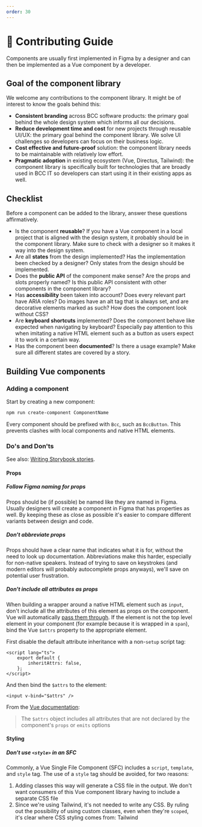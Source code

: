 ```yaml
---
order: 30
---
```

# 🔑 Contributing Guide
Components are usually first implemented in Figma by a designer and can then be implemented as a Vue component by a developer.

## Goal of the component library
We welcome any contributions to the component library. It might be of interest to know the goals behind this:

- **Consistent branding** across BCC software products: the primary goal behind the whole design system which informs all our decisions.
- **Reduce development time and cost** for new projects through reusable UI/UX: the primary goal behind the component library. We solve UI challenges so developers can focus on their business logic.
- **Cost effective and future-proof** solution: the component library needs to be maintainable with relatively low effort.
- **Pragmatic adoption** in existing ecosystem (Vue, Directus, Tailwind): the component library is specifically built for technologies that are broadly used in BCC IT so developers can start using it in their existing apps as well.

## Checklist
Before a component can be added to the library, answer these questions affirmatively.

- Is the component **reusable**? If you have a Vue component in a local project that is aligned with the design system, it probably should be in the component library. Make sure to check with a designer so it makes it way into the design system.
- Are all **states** from the design implemented? Has the implementation been checked by a designer? Only states from the design should be implemented.
- Does the **public API** of the component make sense? Are the props and slots properly named? Is this public API consistent with other components in the component library?
- Has **accessibility** been taken into account? Does every relevant part have ARIA roles? Do images have an alt tag that is always set, and are decorative elements marked as such? How does the component look without CSS?
- Are **keyboard shortcuts** implemented? Does the component behave like expected when navigating by keyboard? Especially pay attention to this when imitating a native HTML element such as a button as users expect it to work in a certain way.
- Has the component been **documented**? Is there a usage example? Make sure all different states are covered by a story.

## Building Vue components
### Adding a component
Start by creating a new component:
```sh
npm run create-component ComponentName
```

Every component should be prefixed with `Bcc`, such as `BccButton`. This prevents clashes with local components and native HTML elements.

### Do's and Don'ts
See also: [Writing Storybook stories](./writing-storybook-stories.md).

#### Props
##### Follow Figma naming for props
Props should be (if possible) be named like they are named in Figma. Usually designers will create a component in Figma that has properties as well. By keeping these as close as possible it's easier to compare different variants between design and code.

##### Don't abbreviate props
Props should have a clear name that indicates what it is for, without the need to look up documentation. Abbreviations make this harder, especially for non-native speakers. Instead of trying to save on keystrokes (and modern editors will probably autocomplete props anyways), we'll save on potential user frustration.

##### Don't include all attributes as props
When building a wrapper around a native HTML element such as `input`, don't include all the attributes of this element as props on the component. Vue will automatically [pass them through](https://vuejs.org/guide/components/attrs.html). If the element is not the top level element in your component (for example because it is wrapped in a `span`), bind the Vue `$attrs` property to the appropriate element.

First disable the default attribute inheritance with a non-`setup` script tag:
```vue
<script lang="ts">
    export default {
        inheritAttrs: false,
    };
</script>
```

And then bind the `$attrs` to the element:

```vue
<input v-bind="$attrs" />
```

From the [Vue documentation](https://vuejs.org/guide/components/attrs.html#disabling-attribute-inheritance):
> The `$attrs` object includes all attributes that are not declared by the component's `props` or `emits` options

#### Styling
##### Don't use `<style>` in an SFC
Commonly, a Vue Single File Component (SFC) includes a `script`, `template`, and `style` tag. The use of a `style` tag should be avoided, for two reasons:
1. Adding classes this way will generate a CSS file in the output. We don't want consumers of this Vue component library having to include a separate CSS file
2. Since we're using Tailwind, it's not needed to write any CSS. By ruling out the possibility of using custom classes, even when they're `scoped`, it's clear where CSS styling comes from: Tailwind
